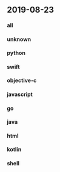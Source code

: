## 2019-08-23

#### all

#### unknown

#### python

#### swift

#### objective-c

#### javascript

#### go

#### java

#### html

#### kotlin

#### shell
